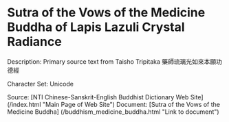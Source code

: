 # Sutra of the Vows of the Medicine Buddha of Lapis Lazuli Crystal Radiance
Description: Primary source text from Taisho Tripitaka 藥師琉璃光如來本願功德經

Character Set: Unicode

Source:  [NTI Chinese-Sanskrit-English Buddhist Dictionary Web Site] (/index.html "Main Page of Web Site")
Document: [Sutra of the Vows of the Medicine Buddha] (/buddhism_medicine_buddha.html "Link to document")

